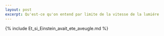 ```yaml
---
layout: post
excerpt: Qu'est-ce qu'on entend par limite de la vitesse de la lumiére.
---
```

{% include Et_si_Einstein_avait_ete_aveugle.md %}
